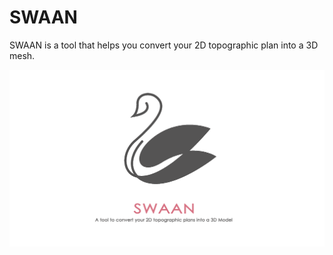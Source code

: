 # SWAAN

SWAAN is a tool that helps you convert your 2D topographic plan into a 3D mesh.

![](Assets/SWAAN_png1.png)
